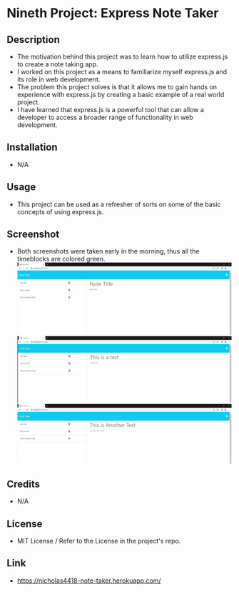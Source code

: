 # Nineth Project: Express Note Taker

## Description

- The motivation behind this project was to learn how to utilize express.js to create a note taking app.
- I worked on this project as a means to familiarize myself express.js and its role in web development.
- The problem this project solves is that it allows me to gain hands on experience with express.js by creating a basic example of a real world project.
- I have learned that express.js is a powerful tool that can allow a developer to access a broader range of functionality in web development.

## Installation 
- N/A

## Usage
- This project can be used as a refresher of sorts on some of the basic concepts of using express.js.

## Screenshot
- Both screenshots were taken early in the morning, thus all the timeblocks are colored green.
![Screenshot 1](screenshots/Screenshot%201.png)
![Screenshot 2](screenshots/Screenshot%202.png)
![Screenshot 3](screenshots/Screenshot%203.png)

## Credits
- N/A

## License
- MIT License / Refer to the License in the project's repo.

## Link
- https://nicholas4418-note-taker.herokuapp.com/